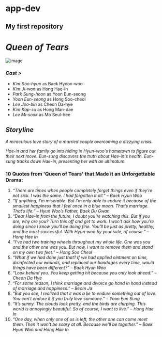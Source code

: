 # app-dev
## My first repository
# *Queen of Tears*

![image](https://github.com/user-attachments/assets/b49d0dbb-49c9-4f08-b522-caa7db9b7297)

### *Cast >*
-  *Kim Soo-hyun* as Baek Hyeon-woo 
-  *Kim Ji-won* as Hong Hae-in 
-  *Park Sung-hoon* as Yoon Eun-seong
-  *Yoon Eun-seong* as Hong Soo-cheol
-  *Lee Joo-bin* as Cheon Da-hye
-  *Kim Kap-su* as Hong Man-dae
-  *Lee Mi-sook* as Mo Seul-hee 

## *Storyline*
*A miraculous love story of a married couple overcoming a dizzying crisis.* 

*Hae-in and her family go into hiding in Hyun-woo's hometown to figure out their next move. Eun-sung discovers the truth about Hae-in's health. Eun-sung tracks down Hae-in, presenting her with an ultimatum.*

### 10 Quotes from 'Queen of Tears' that Made it an Unforgettable Drama:
1. *“There are times when people completely forget things even if they’re not sick. I was the same. I had forgotten it all.” – Baek Hyun Woo*
2. *“If anything, I’m miserable. But I’m only able to endure it because of the smallest happiness that I feel once in a blue moon. That’s marriage. That’s life.” – Hyun Woo’s Father, Baek Du Gwan*
3. *“Dear Hae-in from the future, I doubt you’re watching this. But if you are, why are you? Turn this off and get to work. I won’t ask how you’re doing since I know you’ll be doing fine. You’ll be just as pretty, healthy, and the most successful. With Hyun-woo by your side, of course.” – Hong Hae In*
4. *“I’ve had two training wheels throughout my whole life. One was you and the other one was you. But now, I want to remove them and stand on my own two feet.” – Hong Soo Cheol*
5. *“What if we had done just that? If we had applied ointment on time, disinfected our wounds, and replaced our bandages every time, would things have been different?” – Baek Hyun Woo*
6. *“Look behind you. You keep getting hit because you only look ahead.” – Cheon Da Hye*
7. *“For some reason, I think marriage and divorce go hand in hand instead of marriage and happiness.” – Beom Ja*
8. *“But you see, I realized that it was a lie to endure something out of love. You can’t endure it if you truly love someone.” – Yoon Eun Sung*
9. *“It’s sunny. The clouds look pretty, and the birds are chirping. This world is annoyingly beautiful. So of course, I want to live.” – Hong Hae In*
10. *“One day, when only one of us is left, the other one can come meet them. Then it won’t be scary at all. Because we’ll be together.” – Baek Hyun Woo and Hong Hae In*
